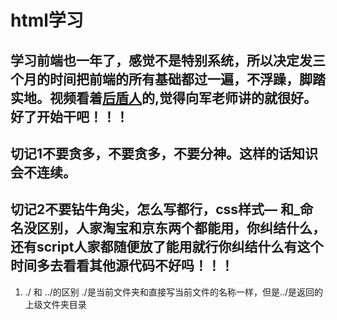 # html学习
## 学习前端也一年了，感觉不是特别系统，所以决定发三个月的时间把前端的所有基础都过一遍，不浮躁，脚踏实地。视频看着[后盾人](https://www.houdunren.com/edu/front/system/6)的,觉得向军老师讲的就很好。好了开始干吧！！！
## 切记1不要贪多，不要贪多，不要分神。这样的话知识会不连续。
## 切记2不要钻牛角尖，怎么写都行，css样式— 和_命名没区别，人家淘宝和京东两个都能用，你纠结什么，还有script人家都随便放了能用就行你纠结什么有这个时间多去看看其他源代码不好吗！！！

1. ./ 和 ../的区别 ./是当前文件夹和直接写当前文件的名称一样，但是../是返回的上级文件夹目录
